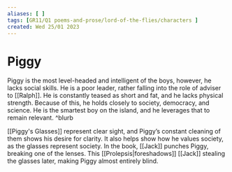 ```yaml
---
aliases: [ ]
tags: [GR11/Q1 poems-and-prose/lord-of-the-flies/characters ]
created: Wed 25/01 2023
---
```

# Piggy
Piggy is the most level-headed and intelligent of the boys, however, he lacks social skills. He is a poor leader, rather falling into the role of adviser to [[Ralph]]. He is constantly teased as short and fat, and he lacks physical strength. Because of this, he holds closely to society, democracy, and science. He is the smartest boy on the island, and he leverages that to remain relevant. ^blurb

[[Piggy's Glasses]] represent clear sight, and Piggy’s constant cleaning of them shows his desire for clarity. It also helps show how he values society, as the glasses represent society. In the book, [[Jack]] punches Piggy, breaking one of the lenses. This [[Prolepsis|foreshadows]] [[Jack]] stealing the glasses later, making Piggy almost entirely blind. 

